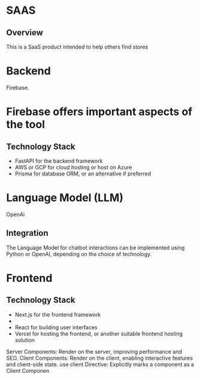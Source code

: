 # SAAS
## Overview
This is a SaaS product intended to help others find stores 

# Backend
 Firebase. 
# Firebase offers important aspects of the tool
## Technology Stack
- FastAPI for the backend framework
- AWS or GCP for cloud hosting or host on Azure
- Prisma for database ORM, or an alternative if preferred

# Language Model (LLM)
OpenAi

## Integration
The Language Model for chatbot interactions can be implemented using Python or OpenAI, depending on the choice of technology.

# Frontend

## Technology Stack
- Next.js for the frontend framework
-   
- React for building user interfaces
- Vercel for hosting the frontend, or another suitable frontend hosting solution



Server Components: Render on the server, improving performance and SEO.
Client Components: Render on the client, enabling interactive features and client-side state.
use client Directive: Explicitly marks a component as a Client Componen
